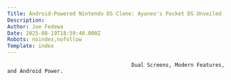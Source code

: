 ```yaml
---
Title: Android-Powered Nintendo DS Clone: Ayaneo's Pocket DS Unveiled
Description: 
Author: Joe Fedewa
Date: 2025-08-19T18:59:40.000Z
Robots: noindex,nofollow
Template: index
---
```


                                            Dual Screens, Modern Features, and Android Power.
                                        